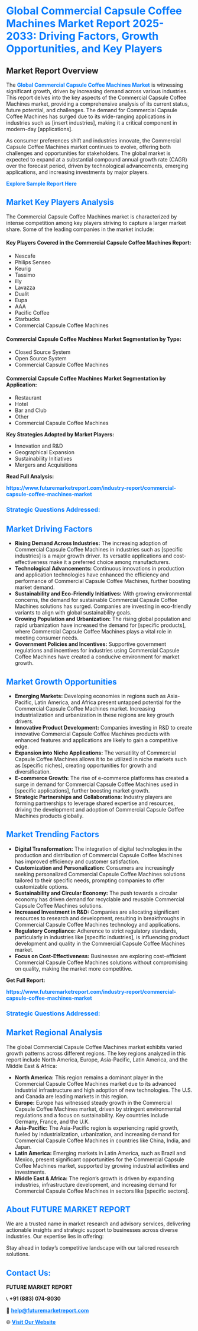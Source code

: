 <h1 style="color: #007BFF;">Global Commercial Capsule Coffee Machines Market Report 2025-2033: Driving Factors, Growth Opportunities, and Key Players</h1>

<section id="overview">
<h2>Market Report Overview</h2>
<p>The <a href="https://www.futuremarketreport.com/industry-report/commercial-capsule-coffee-machines-market" style="color: #007BFF; text-decoration: none;"><strong>Global Commercial Capsule Coffee Machines Market</strong></a> is witnessing significant growth, driven by increasing demand across various industries. This report delves into the key aspects of the Commercial Capsule Coffee Machines market, providing a comprehensive analysis of its current status, future potential, and challenges. The demand for Commercial Capsule Coffee Machines has surged due to its wide-ranging applications in industries such as [insert industries], making it a critical component in modern-day [applications].</p>
<p>As consumer preferences shift and industries innovate, the Commercial Capsule Coffee Machines market continues to evolve, offering both challenges and opportunities for stakeholders. The global market is expected to expand at a substantial compound annual growth rate (CAGR) over the forecast period, driven by technological advancements, emerging applications, and increasing investments by major players.</p>
</section>

<section id="overview">
<p><a href="https://www.futuremarketreport.com/request-sample/reportId=100614" style="color: #007BFF; text-decoration: none;"><strong>Explore Sample Report Here</strong></a></p>
</section>

<section id="key-players">
<h2 style="color: #007BFF;">Market Key Players Analysis</h2>
<p>The Commercial Capsule Coffee Machines market is characterized by intense competition among key players striving to capture a larger market share. Some of the leading companies in the market include:</p>
<h4>Key Players Covered in the Commercial Capsule Coffee Machines Report:</h4>
<ul><li>Nescafe</li><li>Philips Senseo</li><li>Keurig</li><li>Tassimo</li><li>illy</li><li>Lavazza</li><li>Dualit</li><li>Eupa</li><li>AAA</li><li>Pacific Coffee</li><li>Starbucks</li><li>Commercial Capsule Coffee Machines</li></ul>
<h4>Commercial Capsule Coffee Machines Market Segmentation by Type:</h4>
<ul><li>Closed Source System</li><li>Open Source System</li><li>Commercial Capsule Coffee Machines</li></ul>

<h4>Commercial Capsule Coffee Machines Market Segmentation by Application:</h4>
<ul><li>Restaurant</li><li>Hotel</li><li>Bar and Club</li><li>Other</li><li>Commercial Capsule Coffee Machines</li></ul>
<p><strong>Key Strategies Adopted by Market Players:</strong></p>
<ul>
<li>Innovation and R&D</li>
<li>Geographical Expansion</li>
<li>Sustainability Initiatives</li>
<li>Mergers and Acquisitions</li>
</ul>
</section>

<section>
<p><strong>Read Full Analysis: </strong></p><a href="https://www.futuremarketreport.com/industry-report/commercial-capsule-coffee-machines-market" style="color: #007BFF; text-decoration: none;"><strong>https://www.futuremarketreport.com/industry-report/commercial-capsule-coffee-machines-market</strong></a>
<h3 style="color: #007BFF;">Strategic Questions Addressed:</h3>
</section>

<section id="driving-factors">
<h2 style="color: #007BFF;">Market Driving Factors</h2>
<ul>
<li><strong>Rising Demand Across Industries:</strong> The increasing adoption of Commercial Capsule Coffee Machines in industries such as [specific industries] is a major growth driver. Its versatile applications and cost-effectiveness make it a preferred choice among manufacturers.</li>
<li><strong>Technological Advancements:</strong> Continuous innovations in production and application technologies have enhanced the efficiency and performance of Commercial Capsule Coffee Machines, further boosting market demand.</li>
<li><strong>Sustainability and Eco-Friendly Initiatives:</strong> With growing environmental concerns, the demand for sustainable Commercial Capsule Coffee Machines solutions has surged. Companies are investing in eco-friendly variants to align with global sustainability goals.</li>
<li><strong>Growing Population and Urbanization:</strong> The rising global population and rapid urbanization have increased the demand for [specific products], where Commercial Capsule Coffee Machines plays a vital role in meeting consumer needs.</li>
<li><strong>Government Policies and Incentives:</strong> Supportive government regulations and incentives for industries using Commercial Capsule Coffee Machines have created a conducive environment for market growth.</li>
</ul>
</section>

<section id="growth-opportunities">
<h2 style="color: #007BFF;">Market Growth Opportunities</h2>
<ul>
<li><strong>Emerging Markets:</strong> Developing economies in regions such as Asia-Pacific, Latin America, and Africa present untapped potential for the Commercial Capsule Coffee Machines market. Increasing industrialization and urbanization in these regions are key growth drivers.</li>
<li><strong>Innovative Product Development:</strong> Companies investing in R&D to create innovative Commercial Capsule Coffee Machines products with enhanced features and applications are likely to gain a competitive edge.</li>
<li><strong>Expansion into Niche Applications:</strong> The versatility of Commercial Capsule Coffee Machines allows it to be utilized in niche markets such as [specific niches], creating opportunities for growth and diversification.</li>
<li><strong>E-commerce Growth:</strong> The rise of e-commerce platforms has created a surge in demand for Commercial Capsule Coffee Machines used in [specific applications], further boosting market growth.</li>
<li><strong>Strategic Partnerships and Collaborations:</strong> Industry players are forming partnerships to leverage shared expertise and resources, driving the development and adoption of Commercial Capsule Coffee Machines products globally.</li>
</ul>
</section>

<section id="trending-factors">
<h2 style="color: #007BFF;">Market Trending Factors</h2>
<ul>
<li><strong>Digital Transformation:</strong> The integration of digital technologies in the production and distribution of Commercial Capsule Coffee Machines has improved efficiency and customer satisfaction.</li>
<li><strong>Customization and Personalization:</strong> Consumers are increasingly seeking personalized Commercial Capsule Coffee Machines solutions tailored to their specific needs, prompting companies to offer customizable options.</li>
<li><strong>Sustainability and Circular Economy:</strong> The push towards a circular economy has driven demand for recyclable and reusable Commercial Capsule Coffee Machines solutions.</li>
<li><strong>Increased Investment in R&D:</strong> Companies are allocating significant resources to research and development, resulting in breakthroughs in Commercial Capsule Coffee Machines technology and applications.</li>
<li><strong>Regulatory Compliance:</strong> Adherence to strict regulatory standards, particularly in industries like [specific industries], is influencing product development and quality in the Commercial Capsule Coffee Machines market.</li>
<li><strong>Focus on Cost-Effectiveness:</strong> Businesses are exploring cost-efficient Commercial Capsule Coffee Machines solutions without compromising on quality, making the market more competitive.</li>
</ul>
</section>

<section>
<p><strong>Get Full Report: </strong></p><a href="https://www.futuremarketreport.com/industry-report/commercial-capsule-coffee-machines-market" style="color: #007BFF; text-decoration: none;"><strong>https://www.futuremarketreport.com/industry-report/commercial-capsule-coffee-machines-market</strong></a>
<h3 style="color: #007BFF;">Strategic Questions Addressed:</h3>
</section>


<section id="regional-analysis">
<h2 style="color: #007BFF;">Market Regional Analysis</h2>
<p>The global Commercial Capsule Coffee Machines market exhibits varied growth patterns across different regions. The key regions analyzed in this report include North America, Europe, Asia-Pacific, Latin America, and the Middle East & Africa:</p>
<ul>
<li><strong>North America:</strong> This region remains a dominant player in the Commercial Capsule Coffee Machines market due to its advanced industrial infrastructure and high adoption of new technologies. The U.S. and Canada are leading markets in this region.</li>
<li><strong>Europe:</strong> Europe has witnessed steady growth in the Commercial Capsule Coffee Machines market, driven by stringent environmental regulations and a focus on sustainability. Key countries include Germany, France, and the U.K.</li>
<li><strong>Asia-Pacific:</strong> The Asia-Pacific region is experiencing rapid growth, fueled by industrialization, urbanization, and increasing demand for Commercial Capsule Coffee Machines in countries like China, India, and Japan.</li>
<li><strong>Latin America:</strong> Emerging markets in Latin America, such as Brazil and Mexico, present significant opportunities for the Commercial Capsule Coffee Machines market, supported by growing industrial activities and investments.</li>
<li><strong>Middle East & Africa:</strong> The region’s growth is driven by expanding industries, infrastructure development, and increasing demand for Commercial Capsule Coffee Machines in sectors like [specific sectors].</li>
</ul>
</section>

<footer>
<h2 style="color: #007BFF;">About FUTURE MARKET REPORT</h2>
<p>We are a trusted name in market research and advisory services, delivering actionable insights and strategic support to businesses across diverse industries. Our expertise lies in offering:</p>

<p>Stay ahead in today’s competitive landscape with our tailored research solutions.</p>

<h2 style="color: #007BFF;">Contact Us:</h2>
<p><strong>FUTURE MARKET REPORT</strong></p>
<p>📞 <strong>+91 (883) 074-8030</strong></p>
<p>📧 <strong><a href="mailto:help@futuremarketreport.com" style="color: #007BFF;">help@futuremarketreport.com</a></strong></p>
<p>🌐 <strong><a href="https://www.futuremarketreport.com/" style="color: #007BFF;">Visit Our Website</a></strong></p>
</footer>